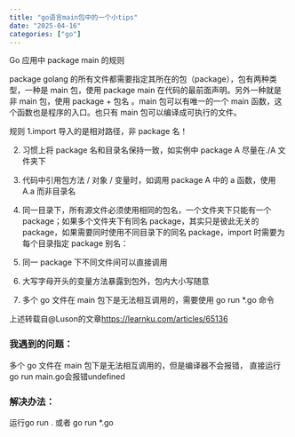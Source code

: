 ```yaml
---
title: "go语言main包中的一个小tips"
date: "2025-04-16"
categories: ["go"]
---
```


Go 应用中 package main 的规则

package
golang 的所有文件都需要指定其所在的包（package），包有两种类型，一种是 main 包，使用 package main 在代码的最前面声明。另外一种就是 非 main 包，使用 package + 包名 。main 包可以有唯一的一个 main 函数，这个函数也是程序的入口。也只有 main 包可以编译成可执行的文件。

规则
1.import 导入的是相对路径，非 package 名！

2. 习惯上将 package 名和目录名保持一致，如实例中 package A 尽量在./A 文件夹下

3. 代码中引用包方法 / 对象 / 变量时，如调用 package A 中的 a 函数，使用 A.a 而非目录名

4. 同一目录下，所有源文件必须使用相同的包名，一个文件夹下只能有一个 package；如果多个文件夹下有同名 package，其实只是彼此无关的 package，如果需要同时使用不同目录下的同名 package，import 时需要为每个目录指定 package 别名：

5. 同一 package 下不同文件间可以直接调用

6. 大写字母开头的变量方法暴露到包外，包内大小写随意

7. 多个 go 文件在 main 包下是无法相互调用的，需要使用 go run *.go 命令

上述转载自@Luson的文章<https://learnku.com/articles/65136>

### 我遇到的问题：
多个 go 文件在 main 包下是无法相互调用的，但是编译器不会报错，
直接运行go run main.go会报错undefined
### 解决办法：
运行go run . 或者 go run *.go